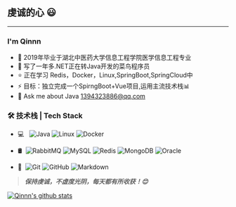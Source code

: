 ## 虔诚的心 :smiley:

---



### I'm Qinnn

- :thought_balloon: 2019年毕业于湖北中医药大学信息工程学院医学信息工程专业
- :sparkling_heart: 写了一年多.NET正在转Java开发的菜鸟程序员
- ⭐ 正在学习 Redis，Docker，Linux,SpringBoot,SpringCloud中
- ⚡ 目标：独立完成一个SpirngBoot+Vue项目,运用主流技术栈📊
- 💬 Ask me about Java [1394323886@qq.com](mailto:1394323886@qq.com)

### 🛠 技术栈 | Tech Stack

- 💻 &#160; ![Java](https://img.shields.io/badge/-Java-333333?style=flat&logo=Java&logoColor=007396)
  ![Linux](https://img.shields.io/badge/-Linux-333333?style=flat&logo=Linux&logoColor=FCC624)
  ![Docker](https://img.shields.io/badge/-Docker-333333?style=flat&logo=Docker&logoColor=#9370DB)

- 🛢 &#160;![RabbitMQ](https://img.shields.io/badge/-RabbitMQ-333333?style=flat&logo=RabbitMQ&logoColor=#9370DB)
   ![MySQL](https://img.shields.io/badge/-MySQL-333333?style=flat&logo=mysql)
   ![Redis](https://img.shields.io/badge/-Redis-333333?style=flat&logo=Redis&logoColor=#9370DB)
  ![MongoDB](https://img.shields.io/badge/-MongoDB-333333?style=flat&logo=mongodb)
  ![Oracle](https://img.shields.io/badge/-Oracle-333333?style=flat&logo=Oracle)

- 🔧 &#160;![Git](https://img.shields.io/badge/-Git-333333?style=flat&logo=git)
![GitHub](https://img.shields.io/badge/-GitHub-333333?style=flat&logo=github)
![Markdown](https://img.shields.io/badge/-Markdown-333333?style=flat&logo=markdown)

> ***保持虔诚，不虚度光阴，每天都有所收获！😊***

[![Qinnn's github stats](https://github-readme-stats.vercel.app/api?username=qin19951010)](https://github.com/anuraghazra/github-readme-stats)
